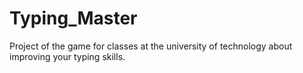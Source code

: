# Typing_Master
Project of the game for classes at the university of technology about improving your typing skills.
